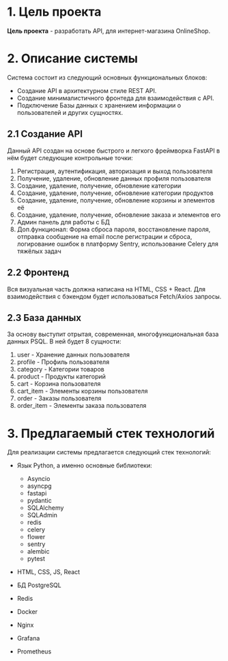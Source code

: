 # **1. Цель проекта**
**Цель проекта** - разработать API, для интернет-магазина OnlineShop.
# **2. Описание системы**
Система состоит из следующий основных функциональных блоков:
+ Создание API в архитектурном стиле REST API.
+ Cоздание минималистичного фронтеда для взаимодействия с API.
+ Подключение Базы данных с хранением информации о пользователей и других сущностях.

## **2.1 Создание API**
Данный API создан на основе быстрого и легкого фреймворка FastAPI в нём будет следующие контрольные точки:
1. Регистрация, аутентификация, авторизация и выход пользователя
2. Получение, удаление, обновление данных профиля пользователя
3. Создание, удаление, получение, обновление категории 
4. Создание, удаление, получение, обновление категории продуктов
5. Создание, удаление, получение, обновление корзины и элементов её
6. Создание, удаление, получение, обновление заказа и элементов его
7. Админ панель для работы с БД
8. Доп.функционал: Форма сброса пароля, восстановление пароля, отправка сообщение на email после регистрации и сброса,
логирование ошибок в платформу Sentry, использование Celery для тяжёлых задач


## **2.2 Фронтенд**
Вся визуальная часть должна написана на HTML, CSS + React. Для взаимодействия с бэкендом будет использоваться
Fetсh/Axios запросы.


## **2.3 База данных**
За основу выступит отрытая, современная, многофункциональная база данных PSQL. В ней будет 8 сущности:

1. user - Хранение данных пользователя
2. profile - Профиль пользователя
3. category - Категории товаров
4. product - Продукты категорий
5. cart - Корзина пользователя
6. cart_item - Элементы корзины пользователя
7. order - Заказы пользователя
8. order_item - Элементы заказа пользователя


# **3. Предлагаемый стек технологий**
Для реализации системы предлагается следующий стек технологий:
+ Язык Python, а именно основные библиотеки:
    + Asyncio
    + asyncpg
    + fastapi
    + pydantic
    + SQLAlchemy
    + SQLAdmin
    + redis
    + celery
    + flower
    + sentry
    + alembic
    + pytest

    
+ HTML, CSS, JS, React
+ БД PostgreSQL
+ Redis
+ Docker
+ Nginx
+ Grafana
+ Prometheus
  